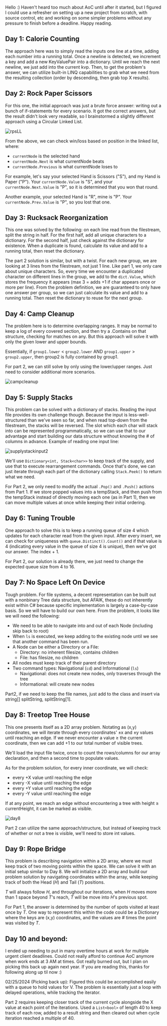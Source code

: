 Hello :)
Haven't heard too much about AoC until after it started, but I figured I could use a refresher on setting up a new project from scratch, with source control, etc and working on some simpler problems without any pressure to finish before a deadline. Happy reading.

[//]: # "diagram editor: https://www.diagrameditor.com/"

## Day 1: Calorie Counting
The approach here was to simply read the inputs one line at a time, adding each number into a running total. Once a newline is detected, we increment a key and add a new KeyValuePair into a dictionary. Until we reach the next newline, we just add into the current kvp. Then, to get the problem's answer, we can utilize built-in LINQ capabilities to grab what we need from the resulting collection (order by descending, then grab top X results).

## Day 2: Rock Paper Scissors
For this one, the initial approach was just a brute force answer: writing out a bunch of if-statements for every scenario. It got the correct answers, but the result didn't look very readable, so I brainstormed a slightly different approach using a Circular Linked List. 

[//]: # "original img can be found in \images\rpsLL.png -- ![rpsLL](images\rpsLL.png)"
![rpsLL](https://user-images.githubusercontent.com/22353608/207114173-48d151b4-b3a2-4edd-950b-de25ba550ca2.png)

From the above, we can check win/loss based on position in the linked list, where:
- `currentNode` is the selected hand
- `currentNode.Next` is what currentNode beats
- `currentNode.Previous` is what currentNode loses to

For example, let's say your selected Hand is Scissors ("S"), and my Hand is Paper ("P"). Your `currentNode.Value` is "S", and your `currentNode.Next.Value` is "P", so it is determined that you won that round.

Another example, your selected Hand is "R", mine is "P". Your `currentNode.Prev.Value` is "P", so you lost that one.

## Day 3: Rucksack Reorganization
This one was solved by the following: on each line read from the filestream, split the string in half. For the first half, add all unique characters to a dictionary. For the second half, just check against the dictionary for existence. When a duplicate is found, calculate its value and add to a running total, then reset the dictionary.

The part 2 solution is similar, but with a twist. For each new group, we are looking at 3 lines from the filestream, not just 1 line. Like part 1, we only care about unique characters. So, every time we encounter a duplicated character on different lines in the group, we add to the `dict.Value`, which stores the frequency it appears (max 3 = adds +1 if char appears once or more per line). From the problem definition, we are guaranteed to only have one answer per group, so we can just calculate its value and add to a running total. Then reset the dictionary to reuse for the next group.

## Day 4: Camp Cleanup
The problem here is to determine overlapping ranges. It may be normal to keep a log of every covered section, and then try a .Contains on that structure, checking for matches on any. But this approach will solve it with only the given lower and upper bounds.

Essentially, if `group1.lower` < `group2.lower` AND `group1.upper` > `group2.upper`, then group2 is fully contained by group1. 

For part 2, we can still solve by only using the lower/upper ranges. Just need to consider additional more scenarios.

![campcleanup](https://user-images.githubusercontent.com/22353608/208060915-23d7107c-2d24-4d70-8e3c-b6b4c8fb75fc.png)

## Day 5: Supply Stacks
This problem can be solved with a dictionary of stacks. Reading the input file provides its own challenge though. Because the input is less-well-structured than we've seen so far, and when read top-down from the filestream, the stacks will be reversed. The slot which each char will stack into can be represented programmatically, so we can use that to our advantage and start building our data structure without knowing the # of columns in advance. Example of reading one input line:

![supplystackinput2](https://user-images.githubusercontent.com/22353608/208269388-d26fddc2-ed54-411b-a2ba-4472a36d26d0.png)

We'll use `Dictionary<int, Stack<char>>` to keep track of the supply, and use that to execute rearrangement commands. Once that's done, we can just iterate through each part of the dictionary calling `Stack.Peek()` to return what we need.

For Part 2, we only need to modify the actual `.Pop()` and `.Push()` actions from Part 1. If we store popped values into a tempStack, and then push from the tempStack instead of directly moving each one (as in Part 1), then we can move multiple values at once while keeping their initial ordering.

## Day 6: Tuning Trouble
One approach to solve this is to keep a running queue of size 4 which updates for each character read from the given input. After every insert, we can check for uniqueness with `queue.Distinct().Count()` and if that value is 4 (indicating every value in the queue of size 4 is unique), then we've got our answer. The index + 1.

For Part 2, our solution is already there, we just need to change the expected queue size from 4 to 16.

## Day 7: No Space Left On Device
Tough problem. For file systems, a decent representation can be built out with a nonbinary Tree data structure, but AFAIK, these do not inherently exist within C# because specific implementation is largely a case-by-case basis. So we will have to build our own here. From the problem, it looks like we will need the following:
- We need to be able to navigate into and out of each Node (including skip back to root)
- When `ls` is executed, we keep adding to the existing node until we see that another command has been run.
- A Node can be either a Directory or a File:
    - Directory: no inherent filesize, contains children
    - File: has filesize, no children
- All nodes must keep track of their parent directory
- Two command types: Navigational (`cd`) and Informational (`ls`)
    - Navigational: does not create new nodes, only traverses through the tree
    - Informational: will create new nodes

Part2, if we need to keep the file names, just add to the class and insert via string[] splitString, splitString[1].

## Day 8: Treetop Tree House
This one presents itself as a 2D array problem. Notating as (x,y) coordinates, we will iterate through every coordinates' ±x and ±y values until reaching an edge. If we never encounter a value ≥ the current coordinate, then we can add +1 to our total number of visible trees. 

We'll load the input file twice, once to count the rows/columns for our array declaration, and then a second time to populate values.

As for the problem solution, for every inner coordinate, we will check:
- every +X value until reaching the edge
- every -X value until reaching the edge
- every +Y value until reaching the edge
- every -Y value until reaching the edge

If at any point, we reach an edge without encountering a tree with height ≥ currentHeight, it can be marked as visible.

![day8](https://user-images.githubusercontent.com/22353608/210458011-6cc69446-f898-4ff6-abcd-016d843fc26d.png)

Part 2 can utilize the same approach/structure, but instead of keeping track of whether or not a tree is visible, we'll need to store int values.

## Day 9: Rope Bridge
This problem is describing navigation within a 2D array, where we must keep track of two moving points within the space. We can solve it with an initial setup similar to Day 8. We will initialize a 2D array and build our problem solution by navigating coordinates within the array, while keeping track of both the Head (*H*) and Tail (*T*) positions.

*T* will always follow *H*, and throughout our iterations, when *H* moves more than 1 space beyond *T*'s reach, *T* will be move into *H*'s previous spot.

For Part 1, the answer is determined by the number of spots visited at least once by *T*. One way to represent this within the code could be a Dictionary where the keys are (x,y) coordinates, and the values are # times the point was visited by *T*.

## Day 10 and beyond:
I ended up needing to put in many overtime hours at work for multiple urgent client deadlines. Could not really afford to continue AoC anymore when work ends at 3 AM at times. Got really burned out, but I plan on picking this back up again next year. If you are reading this, thanks for following along up til now :)

02/25/2024 (Picking back up): Figured this could be accomplished easily with a queue to hold values for V. The problem is essentially just a loop with delayed operations, while tracking the iterator.

Part 2 requires keeping closer track of the current cycle alongside the X value at each point of the iterations. Used a `List<bool>` of length 40 to keep track of each row, added to a result string and then cleared out when cycle iteration reached a multiple of 40.